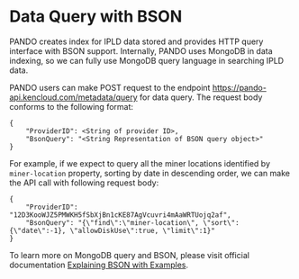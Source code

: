 # Data Query with BSON

PANDO creates index for IPLD data stored and provides HTTP query interface with BSON support. Internally, PANDO uses MongoDB in data indexing, so we can fully use MongoDB query language in searching IPLD data.

PANDO users can make POST request to the endpoint https://pando-api.kencloud.com/metadata/query for data query. The request body conforms to the following format:

```
{
    "ProviderID": <String of provider ID>,
    "BsonQuery": "<String Representation of BSON query object>"
}
```

For example, if we expect to query all the miner locations identified by `miner-location` property, sorting by date in descending order, we can make the API call with following request body:

```
{
    "ProviderID": "12D3KooWJZ5PMWKH5fSbXjBn1cKE87AgVcuvri4mAaWRTUojq2af",
    "BsonQuery": "{\"find\":\"miner-location\", \"sort\":{\"date\":-1}, \"allowDiskUse\":true, \"limit\":1}"
}
```

To learn more on MongoDB query and BSON, please visit official documentation [Explaining BSON with Examples](https://www.mongodb.com/basics/bson).